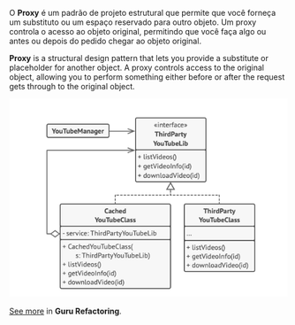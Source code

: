 O **Proxy** é um padrão de projeto estrutural que permite que você forneça um substituto ou um espaço reservado para outro objeto. Um proxy controla o acesso ao objeto original, permitindo que você faça algo ou antes ou depois do pedido chegar ao objeto original.

**Proxy** is a structural design pattern that lets you provide a substitute or placeholder for another object. A proxy controls access to the original object, allowing you to perform something either before or after the request gets through to the original object.

<p align="center">
  <img src="./pattern.png">
</p>

[See more](https://refactoring.guru/design-patterns/proxy) in **Guru Refactoring**.
